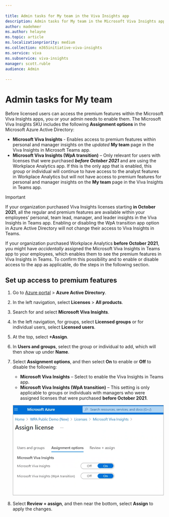 ```yaml
---

title: Admin tasks for My team in the Viva Insights app
description: Admin tasks for My team in the Microsoft Viva Insights app
author: madehmer
ms.author: helayne
ms.topic: article
ms.localizationpriority: medium 
ms.collection: m365initiative-viva-insights
ms.service: viva
ms.subservice: viva-insights
manager: scott.ruble
audience: Admin

---
```


# Admin tasks for My team

Before licensed users can access the premium features within the Microsoft Viva Insights apps, you or your admin needs to enable them. The Microsoft Viva Insights SKU includes the following **Assignment options** in the Microsoft Azure Active Directory:

* **Microsoft Viva Insights** - Enables access to premium features within personal and manager insights on the *updated* **My team** page in the Viva Insights in Microsoft Teams app.
* **Microsoft Viva Insights (WpA transition)** – Only relevant for users with licenses that were purchased **_before October 2021_** and are using the Workplace Analytics app. If this is the only app that is enabled, this group or individual will continue to have access to the analyst features in Workplace Analytics but will not have access to premium features for personal and manager insights on the **My team** page in the Viva Insights in Teams app.

>[!Important]
>If your organization purchased Viva Insights licenses starting **in October 2021**, all the regular and premium features are available within your employees’ personal, team lead, manager, and leader insights in the Viva Insights in Teams app. Enabling or disabling the WpA transition app option in Azure Active Directory will not change their access to Viva Insights in Teams.

If your organization purchased Workplace Analytics **before October 2021**, you might have *accidentally* assigned the Microsoft Viva Insights in Teams app to your employees, which enables them to see the premium features in Viva Insights in Teams. To confirm this possibility and to enable or disable access to the app as applicable, do the steps in the following section.

## Set up access to premium features

1. Go to [Azure portal](https://portal.azure.com/) > **Azure Active Directory**.
2. In the left navigation, select **Licenses** > **All products**.
3. Search for and select **Microsoft Viva Insights**.
4. In the left navigation, for groups, select **Licensed groups** or for individual users, select **Licensed users**.
5. At the top, select **+Assign**.
6. In **Users and groups**, select the group or individual to add, which will then show up under **Name**.
7. Select **Assignment options**, and then select **On** to enable or **Off** to disable the following:

   * **Microsoft Viva Insights** – Select to enable the Viva Insights in Teams app.
   * **Microsoft Viva Insights (WpA transition)** – This setting is only applicable to groups or individuals with managers who were assigned licenses that were purchased **before October 2021**.

    ![Azure AD license app options for Viva Insights](../images/wpa/setup/wpa-transition-app-option.png)

8. Select **Review + assign**, and then near the bottom, select **Assign** to apply the changes.

